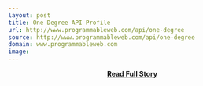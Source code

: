 ```yaml
---
layout: post
title: One Degree API Profile
url: http://www.programmableweb.com/api/one-degree
source: http://www.programmableweb.com/api/one-degree
domain: www.programmableweb.com
image: 
---
```


<p></p>
<center><p><a href="http://www.programmableweb.com/api/one-degree" style='padding:25px; font-sze:18px; font-weight: bold;'>Read Full Story</a></p></center>

